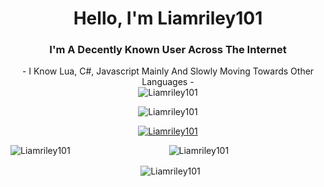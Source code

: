 <h1 align="center">Hello, I'm Liamriley101</h1>
<h3 align="center">I'm A Decently Known User Across The Internet</h3>

<div align="center">
  - I Know Lua, C#, Javascript Mainly And Slowly Moving Towards Other Languages -
</div>

<div align="center">
  <img src="https://github.com/Liamriley101/Liamriley101/blob/master/Transparent%20Coffin.png" alt="Liamriley101" />
</div>

<p align="center">
  <img src="https://komarev.com/ghpvc/?username=liamriley101&label=Profile%20views&color=0e75b6&style=flat" alt="Liamriley101" />
</p>

<p align="center">
  <a
    href="https://github.com/ryo-ma/github-profile-trophy"><img src="https://github-profile-trophy.vercel.app/?username=snoofz" alt="Liamriley101" />
  </a>
</p>

<p align="center">
  <img align="left" src="https://github-readme-stats.vercel.app/api/top-langs?username=liamriley101&show_icons=true&locale=en&layout=compact" alt="Liamriley101" />
</p>

<p align="center">
  <img align="center" src="https://github-readme-streak-stats.herokuapp.com/?user=liamriley101&" alt="Liamriley101" />
</p>

<p align="center">
  &nbsp; <img align="center" src="https://github-readme-stats.vercel.app/api?username=liamriley101&show_icons=true&locale=en" alt="Liamriley101" />
</p>
